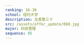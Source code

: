 ```yaml
---
ranking: 16-30
school: 纽约大学
description: 全美第三十
src: /assets/offer_update/068.jpg
major: 科技管理
sequence: 95
---
```

